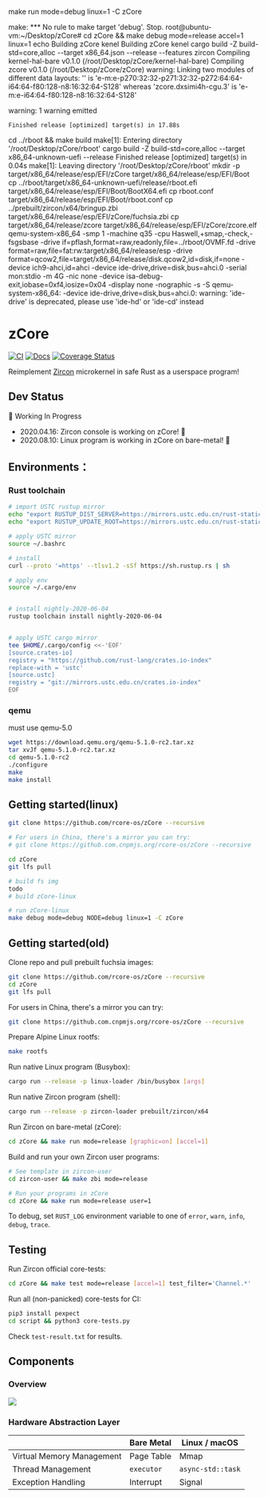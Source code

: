 make run mode=debug linux=1 -C zCore

make: *** No rule to make target 'debug'.  Stop.
root@ubuntu-vm:~/Desktop/zCore# cd zCore && make debug mode=release accel=1 linux=1
echo Building zCore kenel
Building zCore kenel
cargo build -Z build-std=core,alloc --target x86_64.json --release --features zircon
   Compiling kernel-hal-bare v0.1.0 (/root/Desktop/zCore/kernel-hal-bare)
   Compiling zcore v0.1.0 (/root/Desktop/zCore/zCore)
warning: Linking two modules of different data layouts: '' is 'e-m:e-p270:32:32-p271:32:32-p272:64:64-i64:64-f80:128-n8:16:32:64-S128' whereas 'zcore.dxsimi4h-cgu.3' is 'e-m:e-i64:64-f80:128-n8:16:32:64-S128'


warning: 1 warning emitted

    Finished release [optimized] target(s) in 17.88s
cd ../rboot && make build
make[1]: Entering directory '/root/Desktop/zCore/rboot'
cargo build -Z build-std=core,alloc --target x86_64-unknown-uefi --release
    Finished release [optimized] target(s) in 0.04s
make[1]: Leaving directory '/root/Desktop/zCore/rboot'
mkdir -p target/x86_64/release/esp/EFI/zCore target/x86_64/release/esp/EFI/Boot
cp ../rboot/target/x86_64-unknown-uefi/release/rboot.efi target/x86_64/release/esp/EFI/Boot/BootX64.efi
cp rboot.conf target/x86_64/release/esp/EFI/Boot/rboot.conf
cp ../prebuilt/zircon/x64/bringup.zbi target/x86_64/release/esp/EFI/zCore/fuchsia.zbi
cp target/x86_64/release/zcore target/x86_64/release/esp/EFI/zCore/zcore.elf
qemu-system-x86_64 -smp 1 -machine q35 -cpu Haswell,+smap,-check,-fsgsbase -drive if=pflash,format=raw,readonly,file=../rboot/OVMF.fd -drive format=raw,file=fat:rw:target/x86_64/release/esp -drive format=qcow2,file=target/x86_64/release/disk.qcow2,id=disk,if=none -device ich9-ahci,id=ahci -device ide-drive,drive=disk,bus=ahci.0 -serial mon:stdio -m 4G -nic none -device isa-debug-exit,iobase=0xf4,iosize=0x04 -display none -nographic -s -S
qemu-system-x86_64: -device ide-drive,drive=disk,bus=ahci.0: warning: 'ide-drive' is deprecated, please use 'ide-hd' or 'ide-cd' instead


# zCore

[![CI](https://github.com/rcore-os/zCore/workflows/CI/badge.svg?branch=master)](https://github.com/rcore-os/zCore/actions)
[![Docs](https://img.shields.io/badge/docs-alpha-blue)](https://rcore-os.github.io/zCore/zircon_object/)
[![Coverage Status](https://coveralls.io/repos/github/rcore-os/zCore/badge.svg?branch=master)](https://coveralls.io/github/rcore-os/zCore?branch=master)

Reimplement [Zircon][zircon] microkernel in safe Rust as a userspace program!

## Dev Status

🚧 Working In Progress

- 2020.04.16: Zircon console is working on zCore! 🎉
- 2020.08.10: Linux program is working in zCore on  bare-metal! 🎉

## Environments：
### Rust toolchain 
```bash
# import USTC rustup mirror
echo "export RUSTUP_DIST_SERVER=https://mirrors.ustc.edu.cn/rust-static" >> ~/.bashrc
echo "export RUSTUP_UPDATE_ROOT=https://mirrors.ustc.edu.cn/rust-static/rustup" >> ~/.bashrc

# apply USTC mirror
source ~/.bashrc

# install
curl --proto '=https' --tlsv1.2 -sSf https://sh.rustup.rs | sh

# apply env
source ~/.cargo/env


# install nightly-2020-06-04
rustup toolchain install nightly-2020-06-04


# apply USTC cargo mirror
tee $HOME/.cargo/config <<-'EOF'
[source.crates-io]
registry = "https://github.com/rust-lang/crates.io-index"
replace-with = 'ustc'
[source.ustc]
registry = "git://mirrors.ustc.edu.cn/crates.io-index"
EOF
```
### qemu
must use qemu-5.0
```bash
wget https://download.qemu.org/qemu-5.1.0-rc2.tar.xz
tar xvJf qemu-5.1.0-rc2.tar.xz
cd qemu-5.1.0-rc2
./configure
make
make install
```


## Getting started(linux)
```sh
git clone https://github.com/rcore-os/zCore --recursive

# For users in China, there's a mirror you can try:
# git clone https://github.com.cnpmjs.org/rcore-os/zCore --recursive

cd zCore
git lfs pull

# build fs img
todo
# build zCore-linux

# run zCore-linux
make debug mode=debug NODE=debug linux=1 -C zCore
```



## Getting started(old)
Clone repo and pull prebuilt fuchsia images:

```sh
git clone https://github.com/rcore-os/zCore --recursive
cd zCore
git lfs pull
```

For users in China, there's a mirror you can try:

```sh
git clone https://github.com.cnpmjs.org/rcore-os/zCore --recursive
```

Prepare Alpine Linux rootfs:

```sh
make rootfs
```

Run native Linux program (Busybox):

```sh
cargo run --release -p linux-loader /bin/busybox [args]
```

Run native Zircon program (shell):

```sh
cargo run --release -p zircon-loader prebuilt/zircon/x64
```

Run Zircon on bare-metal (zCore):

```sh
cd zCore && make run mode=release [graphic=on] [accel=1]
```

Build and run your own Zircon user programs:

```sh
# See template in zircon-user
cd zircon-user && make zbi mode=release

# Run your programs in zCore
cd zCore && make run mode=release user=1
```

To debug, set `RUST_LOG` environment variable to one of `error`, `warn`, `info`, `debug`, `trace`.

## Testing

Run Zircon official core-tests:

```sh
cd zCore && make test mode=release [accel=1] test_filter='Channel.*'
```

Run all (non-panicked) core-tests for CI:

```sh
pip3 install pexpect
cd script && python3 core-tests.py
```

Check `test-result.txt` for results.

## Components

### Overview

![](./docs/structure.svg)

[zircon]: https://fuchsia.googlesource.com/fuchsia/+/master/zircon/README.md
[kernel-objects]: https://github.com/PanQL/zircon/blob/master/docs/objects.md
[syscalls]: https://github.com/PanQL/zircon/blob/master/docs/syscalls.md

### Hardware Abstraction Layer

|                           | Bare Metal | Linux / macOS     |
| :------------------------ | ---------- | ----------------- |
| Virtual Memory Management | Page Table | Mmap              |
| Thread Management         | `executor` | `async-std::task` |
| Exception Handling        | Interrupt  | Signal            |

